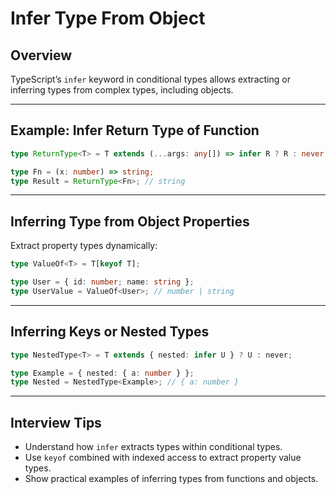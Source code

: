 # Infer Type From Object

## Overview

TypeScript’s `infer` keyword in conditional types allows extracting or inferring types from complex types, including objects.

------

## Example: Infer Return Type of Function

```ts
type ReturnType<T> = T extends (...args: any[]) => infer R ? R : never;

type Fn = (x: number) => string;
type Result = ReturnType<Fn>; // string
```

------

## Inferring Type from Object Properties

Extract property types dynamically:

```ts
type ValueOf<T> = T[keyof T];

type User = { id: number; name: string };
type UserValue = ValueOf<User>; // number | string
```

------

## Inferring Keys or Nested Types

```ts
type NestedType<T> = T extends { nested: infer U } ? U : never;

type Example = { nested: { a: number } };
type Nested = NestedType<Example>; // { a: number }
```

------

## Interview Tips

- Understand how `infer` extracts types within conditional types.
- Use `keyof` combined with indexed access to extract property value types.
- Show practical examples of inferring types from functions and objects.

